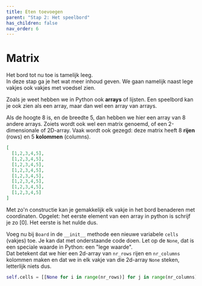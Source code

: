 ```yaml
---
title: Eten toevoegen
parent: "Stap 2: Het speelbord"
has_children: false
nav_order: 6
---
```


# Matrix
Het bord tot nu toe is tamelijk leeg.  
In deze stap ga je het wat meer inhoud geven.  We gaan namelijk naast lege vakjes ook vakjes met voedsel zien.

Zoals je weet hebben we in Python ook __arrays__ of lijsten.
Een speelbord kan je ook zien als een array, maar dan wel een array van arrays.

Als de hoogte 8 is, en de breedte 5, dan hebben we hier een array van 8 andere arrays. Zoiets wordt ook wel een matrix genoemd, of een 2-dimensionale of 2D-array.
Vaak wordt ook gezegd: deze matrix heeft 8 **rijen** (rows) en 5 **kolommen** (columns).
```json
[
  [1,2,3,4,5],
  [1,2,3,4,5],
  [1,2,3,4,5],
  [1,2,3,4,5],
  [1,2,3,4,5],
  [1,2,3,4,5],
  [1,2,3,4,5],
  [1,2,3,4,5]
]
```

Met zo'n constructie kan je gemakkelijk elk vakje in het bord benaderen met coordinaten.
Opgelet: het eerste element van een array in python is schrijf je zo [0]. Het eerste is het nulde dus.

Voeg nu bij `Board` in de `__init__` methode een nieuwe variabele `cells` (vakjes) toe.
Je kan dat met onderstaande code doen.
Let op de `None`, dat is een speciale waarde in Python: een "lege waarde".  
Dat betekent dat we hier een 2d-array van `nr_rows` rijen en `nr_columns` kolommen maken en dat we in elk vakje van die 2d-array `None` steken, letterlijk niets dus.

```python
self.cells = [[None for i in range(nr_rows)] for j in range(nr_columns)]
```
